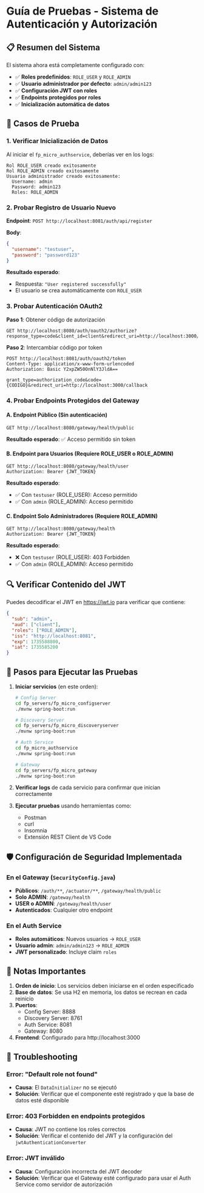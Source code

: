 # Guía de Pruebas - Sistema de Autenticación y Autorización

## 📋 Resumen del Sistema

El sistema ahora está completamente configurado con:

- ✅ **Roles predefinidos**: `ROLE_USER` y `ROLE_ADMIN`
- ✅ **Usuario administrador por defecto**: `admin/admin123`
- ✅ **Configuración JWT con roles**
- ✅ **Endpoints protegidos por roles**
- ✅ **Inicialización automática de datos**

## 🧪 Casos de Prueba

### 1. Verificar Inicialización de Datos

Al iniciar el `fp_micro_authservice`, deberías ver en los logs:

```
Rol ROLE_USER creado exitosamente
Rol ROLE_ADMIN creado exitosamente
Usuario administrador creado exitosamente:
  Username: admin
  Password: admin123
  Roles: ROLE_ADMIN
```

### 2. Probar Registro de Usuario Nuevo

**Endpoint**: `POST http://localhost:8081/auth/api/register`

**Body**:

```json
{
  "username": "testuser",
  "password": "password123"
}
```

**Resultado esperado**:

- Respuesta: `"User registered successfully"`
- El usuario se crea automáticamente con `ROLE_USER`

### 3. Probar Autenticación OAuth2

**Paso 1**: Obtener código de autorización

```
GET http://localhost:8080/auth/oauth2/authorize?response_type=code&client_id=client&redirect_uri=http://localhost:3000/callback&scope=openid
```

**Paso 2**: Intercambiar código por token

```
POST http://localhost:8081/auth/oauth2/token
Content-Type: application/x-www-form-urlencoded
Authorization: Basic Y2xpZW50OnNlY3JldA==

grant_type=authorization_code&code={CODIGO}&redirect_uri=http://localhost:3000/callback
```

### 4. Probar Endpoints Protegidos del Gateway

#### A. Endpoint Público (Sin autenticación)

```
GET http://localhost:8080/gateway/health/public
```

**Resultado esperado**: ✅ Acceso permitido sin token

#### B. Endpoint para Usuarios (Requiere ROLE_USER o ROLE_ADMIN)

```
GET http://localhost:8080/gateway/health/user
Authorization: Bearer {JWT_TOKEN}
```

**Resultado esperado**:

- ✅ Con `testuser` (ROLE_USER): Acceso permitido
- ✅ Con `admin` (ROLE_ADMIN): Acceso permitido

#### C. Endpoint Solo Administradores (Requiere ROLE_ADMIN)

```
GET http://localhost:8080/gateway/health
Authorization: Bearer {JWT_TOKEN}
```

**Resultado esperado**:

- ❌ Con `testuser` (ROLE_USER): 403 Forbidden
- ✅ Con `admin` (ROLE_ADMIN): Acceso permitido

## 🔍 Verificar Contenido del JWT

Puedes decodificar el JWT en https://jwt.io para verificar que contiene:

```json
{
  "sub": "admin",
  "aud": ["client"],
  "roles": ["ROLE_ADMIN"],
  "iss": "http://localhost:8081",
  "exp": 1735588800,
  "iat": 1735585200
}
```

## 🚀 Pasos para Ejecutar las Pruebas

1. **Iniciar servicios** (en este orden):

   ```bash
   # Config Server
   cd fp_servers/fp_micro_configserver
   ./mvnw spring-boot:run

   # Discovery Server
   cd fp_servers/fp_micro_discoveryserver
   ./mvnw spring-boot:run

   # Auth Service
   cd fp_micro_authservice
   ./mvnw spring-boot:run

   # Gateway
   cd fp_servers/fp_micro_gateway
   ./mvnw spring-boot:run
   ```

2. **Verificar logs** de cada servicio para confirmar que inician correctamente

3. **Ejecutar pruebas** usando herramientas como:
   - Postman
   - curl
   - Insomnia
   - Extensión REST Client de VS Code

## 🛡️ Configuración de Seguridad Implementada

### En el Gateway (`SecurityConfig.java`)

- **Públicos**: `/auth/**`, `/actuator/**`, `/gateway/health/public`
- **Solo ADMIN**: `/gateway/health`
- **USER o ADMIN**: `/gateway/health/user`
- **Autenticados**: Cualquier otro endpoint

### En el Auth Service

- **Roles automáticos**: Nuevos usuarios → `ROLE_USER`
- **Usuario admin**: `admin/admin123` → `ROLE_ADMIN`
- **JWT personalizado**: Incluye claim `roles`

## 📝 Notas Importantes

1. **Orden de inicio**: Los servicios deben iniciarse en el orden especificado
2. **Base de datos**: Se usa H2 en memoria, los datos se recrean en cada reinicio
3. **Puertos**:
   - Config Server: 8888
   - Discovery Server: 8761
   - Auth Service: 8081
   - Gateway: 8080
4. **Frontend**: Configurado para http://localhost:3000

## 🔧 Troubleshooting

### Error: "Default role not found"

- **Causa**: El `DataInitializer` no se ejecutó
- **Solución**: Verificar que el componente esté registrado y que la base de datos esté disponible

### Error: 403 Forbidden en endpoints protegidos

- **Causa**: JWT no contiene los roles correctos
- **Solución**: Verificar el contenido del JWT y la configuración del `jwtAuthenticationConverter`

### Error: JWT inválido

- **Causa**: Configuración incorrecta del JWT decoder
- **Solución**: Verificar que el Gateway esté configurado para usar el Auth Service como servidor de autorización
